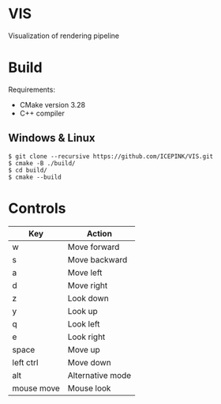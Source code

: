 # VIS

Visualization of rendering pipeline

# Build

Requirements:
- CMake version 3.28
- C++ compiler

## Windows & Linux

~~~
$ git clone --recursive https://github.com/ICEPINK/VIS.git
$ cmake -B ./build/
$ cd build/
$ cmake --build
~~~

# Controls
| Key | Action |
| --- | ------ |
| w | Move forward |
| s | Move backward |
| a | Move left |
| d | Move right |
| z | Look down |
| y | Look up |
| q | Look left |
| e | Look right |
| space | Move up|
| left ctrl | Move down |
| alt | Alternative mode |
| mouse move | Mouse look |

